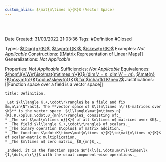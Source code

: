 ```yaml
---
custom_alias: $\mat{m\times n}{K}$ (Vector Space)
---
```




<br />
<br />

Date Created: 31/03/2022 21:03:36
Tags: #Definition #Closed

Types: [$\Diag{n}{K}$](Vector%20Space%20of%20Diagonal%20Matrices.md), [$\sym{n}{K}$](Vector%20Space%20of%20Symmetric%20Matrices.md), [$\skew{n}{K}$](Vector%20Space%20of%20Skew-symmetric%20Matrices.md)
Examples: _Not Applicable_
Constructions: [[Matrix Representation of Linear Maps]]
Generalizations: _Not Applicable_

Properties: _Not Applicable_
Sufficiencies: _Not Applicable_
Equivalences: [$\hom\l(V,W\r)\iso\mat{m\times n}{K}$ ($\dim V=n$, $\dim W=m$)](Linear%20isomorphism%20between%20linear%20maps%20and%20matrices.md), [$\mat{n}{K}=\sym{n}{K}\oplus\skew{n}{K}$ for $\charfld K\neq2$](Symmetric%20and%20skew-symmetric%20decomposition%20of%20matrices.md)
Justifications: [[Function space over a field is a vector space]]

``` ad-Definition
title: Definition.

_Let $\l\langle K,+,\cdot\r\rangle$ be a field and fix $m,n\in\N^\ast$. The **vector space of $\l(m\times n\r)$-matrices over $K$** is the vector space_ $\l\langle\mat{m\times n}{K},K,\oplus,\odot,0_{mn}\r\rangle$_ consisting of:_
* _The set $\mat{m\times n}{K}$ of all $m\times n$ matrices over $K$._
* _The field $\l\langle K,+,\cdot\r\rangle$ of scalars._
* _The binary operation $\oplus$ of matrix addition._
* _The function $\odot:K\times\mat{m\times n}{K}\to\mat{m\times n}{K}$ of scalar-matrix multiplication._
* _The $m\times n$ zero matrix_ $0_{mn}$_._

_Indeed, it is the function space $K^{\l\{1,\dots,m\r\}\times\l\{1,\dots,n\r\}}$ with the usual component-wise operations._

```
